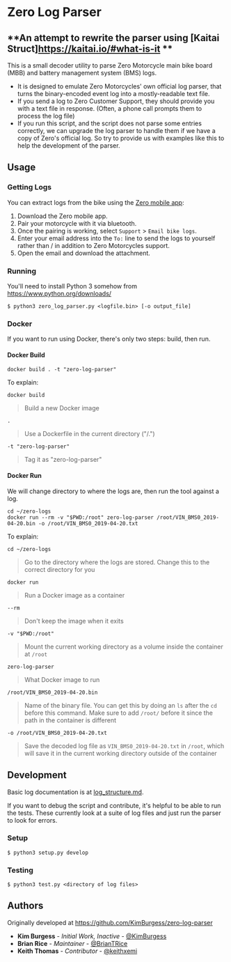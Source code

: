 # Zero Log Parser

## **An attempt to rewrite the parser using [Kaitai Struct]https://kaitai.io/#what-is-it **
 
This is a small decoder utility to parse Zero Motorcycle main bike board (MBB) and battery management system (BMS) logs.
* It is designed to emulate Zero Motorcycles' own official log parser, that turns the binary-encoded event log into a mostly-readable text file.
* If you send a log to Zero Customer Support, they should provide you with a text file in response. (Often, a phone call prompts them to process the log file)
* If you run this script, and the script does not parse some entries correctly, we can upgrade the log parser to handle them if we have a copy of Zero's official log. So try to provide us with examples like this to help the development of the parser.

## Usage
### Getting Logs
You can extract logs from the bike using the [Zero mobile app](http://www.zeromotorcycles.com/app/help/ios/):
  1. Download the Zero mobile app.
  1. Pair your motorcycle with it via bluetooth.
  1. Once the pairing is working, select `Support` > `Email bike logs`.
  1. Enter your email address into the `To:` line to send the logs to yourself rather than / in addition to Zero Motorcycles support.
  1. Open the email and download the attachment.

### Running
You'll need to install Python 3 somehow from https://www.python.org/downloads/

`$ python3 zero_log_parser.py <logfile.bin> [-o output_file]`

### Docker
If you want to run using Docker, there's only two steps: build, then run.

#### Docker Build
```
docker build . -t "zero-log-parser"
```

To explain:

`docker build`
> Build a new Docker image

`.`
 > Use a Dockerfile in the current directory ("/.")

`-t "zero-log-parser"`
 > Tag it as "zero-log-parser"

#### Docker Run

We will change directory to where the logs are, then run the tool against a log.

```
cd ~/zero-logs
docker run --rm -v "$PWD:/root" zero-log-parser /root/VIN_BMS0_2019-04-20.bin -o /root/VIN_BMS0_2019-04-20.txt
```

To explain:

`cd ~/zero-logs`
 > Go to the directory where the logs are stored.  Change this to the correct directory for you

`docker run`
 > Run a Docker image as a container

`--rm`
> Don't keep the image when it exits

`-v "$PWD:/root"`
 > Mount the current working directory as a volume inside the container at `/root`

`zero-log-parser`
 > What Docker image to run

`/root/VIN_BMS0_2019-04-20.bin`
 > Name of the binary file.  You can get this by doing an `ls` after the `cd` before this command.  Make sure to add `/root/` before it since the path in the container is different

`-o /root/VIN_BMS0_2019-04-20.txt`
> Save the decoded log file as `VIN_BMS0_2019-04-20.txt` in `/root`, which will save it in the current working directory outside of the container

## Development
Basic log documentation is at [log_structure.md](log_structure.md).

If you want to debug the script and contribute, it's helpful to be able to run the tests.
These currently look at a suite of log files and just run the parser to look for errors.

### Setup
  `$ python3 setup.py develop`

### Testing
  `$ python3 test.py <directory of log files>`

## Authors
Originally developed at https://github.com/KimBurgess/zero-log-parser

* **Kim Burgess** - *Initial Work, Inactive* - [@KimBurgess](https://github.com/KimBurgess/)
* **Brian Rice** - *Maintainer* - [@BrianTRice](https://github.com/BrianTRice/)
* **Keith Thomas** - *Contributor* - [@keithxemi](https://github.com/keithxemi)
